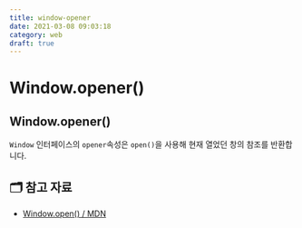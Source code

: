 ```yaml
---
title: window-opener
date: 2021-03-08 09:03:18
category: web
draft: true
---
```


# Window.opener()

## Window.opener()

`Window` 인터페이스의 `opener`속성은 `open()`을 사용해 현재 열었던 창의 참조를 반환합니다.

## 🗂 참고 자료

- [Window.open() / MDN](https://developer.mozilla.org/ko/docs/Web/API/Window/open)
